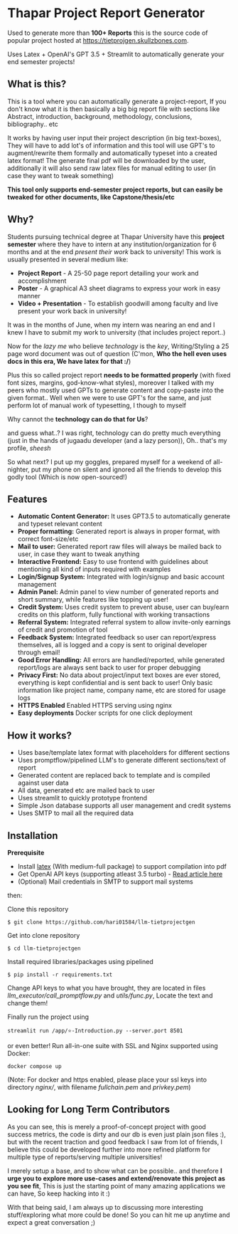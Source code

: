 # Thapar Project Report Generator

Used to generate more than **100+ Reports** this is the source code of popular project hosted at https://tietprojgen.skullzbones.com.

Uses Latex + OpenAI's GPT 3.5 + Streamlit to automatically generate your end semester projects!

## What is this?
This is a tool where you can automatically generate a project-report, If you don't know what it is then basically a big big report file with sections like Abstract, introduction, background, methodology, conclusions, bibliography.. etc

It works by having user input their project description (in big text-boxes), They will have to add lot's of information and this tool will use GPT's to augment/rewrite them formally and automatically typeset into a created latex format! The generate final pdf will be downloaded by the user, additionally it will also send raw latex files for manual editing to user (in case they want to tweak something)

**This tool only supports end-semester project reports, but can easily be tweaked for other documents, like Capstone/thesis/etc**

## Why?
Students pursuing technical degree at Thapar University have this **project semester** where they have to intern at any institution/organization for 6 months and at the end *present their work* back to university! This work is usually presented in several medium like:
- **Project Report** - A 25-50 page report detailing your work and accomplishment
- **Poster** - A graphical A3 sheet diagrams to express your work in easy manner
- **Video + Presentation** - To establish goodwill among faculty and live present your work back in university!

It was in the months of June, when my intern was nearing an end and I knew I have to submit my work to university (that includes project report..)

Now for the *lazy me* who believe *technology* is the *key*, Writing/Styling a 25 page word document was out of question (C'mon, **Who the hell even uses docs in this era, We have latex for that :/**)

Plus this so called project report **needs to be formatted properly** (with fixed font sizes, margins, god-know-what styles), moreover I talked with my peers who mostly used GPTs to generate content and copy-paste into the given format.. Well when we were to use GPT's for the same, and just perform lot of manual work of typesetting, I though to myself

Why cannot the **technology can do that for Us**?

and guess what..? I was right, technology can do pretty much everything (just in the hands of jugaadu developer (and a lazy person)), Oh.. that's my profile, *sheesh*

So what next? I put up my goggles, prepared myself for a weekend of all-nighter, put my phone on silent and ignored all the friends to develop this godly tool (Which is now open-sourced!)

## Features
- **Automatic Content Generator:** It uses GPT3.5 to automatically generate and typeset relevant content
- **Proper formatting:** Generated report is always in proper format, with correct font-size/etc
- **Mail to user:** Generated report raw files will always be mailed back to user, in case they want to tweak anything
- **Interactive Frontend:**  Easy to use frontend with guidelines about mentioning all kind of inputs required with examples
- **Login/Signup System:** Integrated with login/signup and basic account management
- **Admin Panel:** Admin panel to view number of generated reports and short summary, while features like topping up user!
- **Credit System:** Uses credit system to prevent abuse, user can buy/earn credits on this platform, fully functional with working transactions
- **Referral System:** Integrated referral system to allow invite-only earnings of credit and promotion of tool
- **Feedback System:** Integrated feedback so user can report/express themselves, all is logged and a copy is sent to original developer through email!
- **Good Error Handling:** All errors are handled/reported, while generated report/logs are always sent back to user for proper debugging
- **Privacy First:** No data about project/input text boxes are ever stored, everything is kept confidential and is sent back to user! Only basic information like project name, company name, etc are stored for usage logs
- **HTTPS Enabled** Enabled HTTPS serving using nginx
- **Easy deployments** Docker scripts for one click deployment

## How it works?
- Uses base/template latex format with placeholders for different sections
- Uses promptflow/pipelined LLM's to generate different sections/text of report
- Generated content are replaced back to template and is compiled against user data
- All data, generated etc are mailed back to user
- Uses streamlit to quickly prototype frontend
- Simple Json database supports all user management and credit systems
- Uses SMTP to mail all the required data

## Installation

**Prerequisite**
- Install [latex](https://www.latex-project.org/get) (With medium-full package) to support compilation into pdf 
- Get OpenAI API keys (supporting atleast 3.5 turbo) - [Read article here](https://medium.com/@VaibhavTechDev/get-the-openai-api-key-a-step-by-step-guide-2112690ebb86)
- (Optional) Mail credentials in SMTP to support mail systems

then:

Clone this repository
```
$ git clone https://github.com/hari01584/llm-tietprojectgen
```

Get into clone repository
```
$ cd llm-tietprojectgen
```

Install required libraries/packages using pipelined
```
$ pip install -r requirements.txt
```

Change API keys to what you have brought, they are located in files *llm_executor/call_promptflow.py* and *utils/func.py*, Locate the text and change them!

Finally run the project using
```
streamlit run /app/⭐-Introduction.py --server.port 8501
```

or even better! Run all-in-one suite with SSL and Nginx supported using Docker:
```
docker compose up
```

(Note: For docker and https enabled, please place your ssl keys into directory *nginx/*, with filename *fullchain.pem* and *privkey.pem*)

## Looking for Long Term Contributors
As you can see, this is merely a proof-of-concept project with good success metrics, the code is dirty and our db is even just plain json files :), but with the recent traction and good feedback I saw from lot of friends, I believe this could be developed further into more refined platform for multiple type of reports/serving multiple universities!

I merely setup a base, and to show what can be possible.. and therefore **I urge you to explore more use-cases and extend/renovate this project as you see fit**, This is just the starting point of many amazing applications we can have, So keep hacking into it :)

With that being said, I am always up to discussing more interesting stuff/exploring what more could be done! So you can hit me up anytime and expect a great conversation ;)